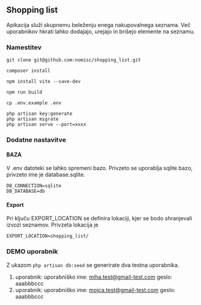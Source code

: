 ## Shopping list 

Apikacija služi skupnemu beleženju enega nakupovalnega seznama. 
Več uporabnikov hkrati lahko dodajajo, urejajo in brišejo elemente na seznamu. 


### Namestitev 

```
git clone git@github.com:nomisc/shopping_list.git

composer install
 
npm install vite --save-dev

npm run build

cp .env.example .env

php artisan key:generate
php artisan migrate
php artisan serve --port=xxxx
```

### Dodatne nastavitve

#### BAZA 
V .env datoteki se lahko spremeni bazo. Privzeto se uporablja sqlite bazo, privzeto ime je database.sqlite.
```
DB_CONNECTION=sqlite
DB_DATABASE=db
```

#### Export
Pri ključu EXPORT_LOCATION se definira lokaciji, kjer se bodo shranjevali izvozi seznamov. Privzeta lokacija je
```
EXPORT_LOCATION=shopping_list/
```

### DEMO uporabnik
Z ukazom `` php artisan db:seed `` se generirate dva testna uporabnika. 
1. uporabnik:
    uporabniško ime: miha.test@gmail-test.com
    geslo: aaabbbccc
2. uporabnik:
   uporabniško ime: mojca.test@gmail-test.com
   geslo: aaabbbccc
